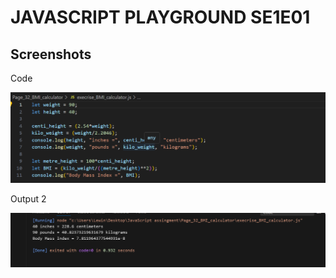 # JAVASCRIPT PLAYGROUND SE1E01

## Screenshots

<p>Code</p>

![Code](secreenshots\input.png)

<p>Output 2</p>

![output](secreenshots\output.png)